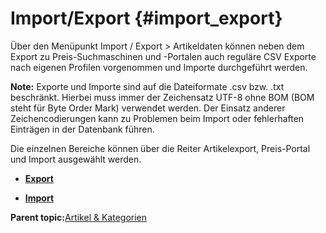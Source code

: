 # Import/Export {#import_export}

Über den Menüpunkt Import / Export \> Artikeldaten können neben dem Export zu Preis-Suchmaschinen und -Portalen auch reguläre CSV Exporte nach eigenen Profilen vorgenommen und Importe durchgeführt werden.

**Note:** Exporte und Importe sind auf die Dateiformate .csv bzw. .txt beschränkt. Hierbei muss immer der Zeichensatz UTF-8 ohne BOM \(BOM steht für Byte Order Mark\) verwendet werden. Der Einsatz anderer Zeichencodierungen kann zu Problemen beim Import oder fehlerhaften Einträgen in der Datenbank führen.

Die einzelnen Bereiche können über die Reiter Artikelexport, Preis-Portal und Import ausgewählt werden.

-   **[Export](8_8_1_Export.md)**  

-   **[Import](8_8_2_Import.md)**  


**Parent topic:**[Artikel & Kategorien](8_Artikel_UND_Kategorien.md)


